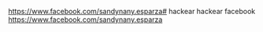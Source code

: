 https://www.facebook.com/sandynany.esparza# hackear
hackear facebook https://www.facebook.com/sandynany.esparza

